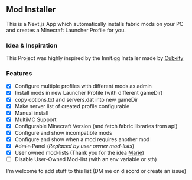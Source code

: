 ## Mod Installer
This is a Next.js App which automatically installs fabric mods on your PC and creates a Minecraft Launcher Profile for you.

### Idea & Inspiration
This Project was highly inspired by the Innit.gg Installer made by [Cubxity](https://twitter.com/cubxity)  

### Features
- [x] Configure multiple profiles with different mods as admin
- [x] Install mods in new Launcher Profile (with different gameDir)
- [x] copy options.txt and servers.dat into new gameDir
- [x] Make server list of created profile configurable
- [x] Manual install
- [x] MultiMC Support
- [x] Configurable Minecraft Version (and fetch fabric libraries from api)
- [x] Configure and show incompatible mods
- [x] Configure and show when a mod requires another mod
- [x] ~~Admin Panel~~ (*Replaced by user owner mod-lists*)
- [x] User owned mod-lists (Thank you for the idea [Marie](https://github.com/NyCodeGHG))
- [ ] Disable User-Owned Mod-list (with an env variable or sth) 

I'm welcome to add stuff to this list (DM me on discord or create an issue)
